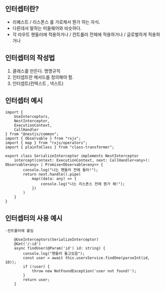 
## 인터셉터란?
- 리퀘스트 / 리스폰스 를 가로채서 뭔가 하는 자식.
- 다른데서 말하는 미들웨어와 비슷하다.
- 각 라우트 핸들러에 적용하거나 / 컨트롤러 전체에 적용하거나 / 글로벌하게 적용하거나
## 인터셉터의 작성법
1. 클래스를 만든다. 명명규칙
2. 인터셉트란 메서드를 정의해야 함.
3. 인터셉트(컨텍스트 , 넥스트)
## 인터셉터 예시

```
import {
    UseInterceptors,
    NestInterceptor,
    ExecutionContext,
    CallHandler
} from "@nestjs/common";
import { Observable } from "rxjs";
import { map } from "rxjs/operators";
import { plainToClass } from "class-transformer";

export class SerializeInterceptor implements NestInterceptor
    intercept(context: ExecutionContext, next: CallHandler<any>): Observable<any> | Promise<Observable<any>> {
        console.log("나는 핸들러 전에 돌아!");
        return next.handle().pipe(
            map((data: any) => {
                console.log("나는 리스폰스 전에 뭔가 해!");
            })
        )
    }
}
```

## 인터셉터의 사용 예시
	-컨트롤러에 붙임
```
    @UseInterceptors(SerializeInterceptor)
    @Get('/:id')
    async findUser(@Param('id') id: string) {
        console.log("핸들러 돌고있음");
        const user = await this.usersService.findOne(parseInt(id, 10));
        if (!user) {
            throw new NotFoundException('user not found!');
        }
        return user;
    }
```